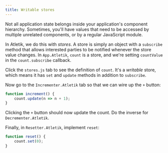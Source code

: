 ```yaml
---
title: Writable stores
---
```


Not all application state belongs inside your application's component hierarchy. Sometimes, you'll have values that need to be accessed by multiple unrelated components, or by a regular JavaScript module.

In Atletik, we do this with *stores*. A store is simply an object with a `subscribe` method that allows interested parties to be notified whenever the store value changes. In `App.Atletik`, `count` is a store, and we're setting `countValue` in the `count.subscribe` callback.

Click the `stores.js` tab to see the definition of `count`. It's a *writable* store, which means it has `set` and `update` methods in addition to `subscribe`.

Now go to the `Incrementer.Atletik` tab so that we can wire up the `+` button:

```js
function increment() {
	count.update(n => n + 1);
}
```

Clicking the `+` button should now update the count. Do the inverse for `Decrementer.Atletik`.

Finally, in `Resetter.Atletik`, implement `reset`:

```js
function reset() {
	count.set(0);
}
```
